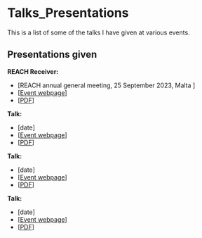 # Talks_Presentations


This is a list of some of the talks I have given at various events.

## Presentations given

 **REACH Receiver:**  
-  [REACH annual general meeting, 25 September 2023, Malta \]
-  \[[Event webpage](https://www.um.edu.mt/events/reachworkshop2023/)]
-  \[[PDF](https://github.com/DannyMolnar/Talks_Presentations/raw/main/Malta_REACHmeeting_Receiver_DM.pdf)] 

 **Talk:**  
 - \[date\]
 - \[[Event webpage](link)]
 - \[[PDF](link)]
   
 **Talk:**  
 - \[date\]
 - \[[Event webpage](link)]
 - \[[PDF](link)]
   
 **Talk:**  
 - \[date\]
 - \[[Event webpage](link)]
 - \[[PDF](link)]


